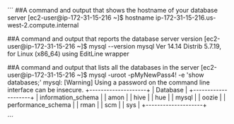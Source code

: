 ´´´
##A command and output that shows the hostname of your database server
	[ec2-user@ip-172-31-15-216 ~]$ hostname
	ip-172-31-15-216.us-west-2.compute.internal


##A command and output that reports the database server version
	[ec2-user@ip-172-31-15-216 ~]$ mysql --version
	mysql  Ver 14.14 Distrib 5.7.19, for Linux (x86_64) using  EditLine wrapper

##A command and output that lists all the databases in the server
	[ec2-user@ip-172-31-15-216 ~]$ mysql -uroot -pMyNewPass4! -e 'show databases;'
	mysql: [Warning] Using a password on the command line interface can be insecure.
	+--------------------+
	| Database           |
	+--------------------+
	| information_schema |
	| amon               |
	| hive               |
	| hue                |
	| mysql              |
	| oozie              |
	| performance_schema |
	| rman               |
	| scm                |
	| sys                |
	+--------------------+
	

´´´
